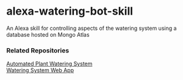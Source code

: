 # alexa-watering-bot-skill
An Alexa skill for controlling aspects of the watering system using a database hosted on Mongo Atlas
### Related Repositories
[Automated Plant Watering System](https://github.com/Bobbins228/automated-iot-watering-system)<br>
[Watering System Web App](https://github.com/Bobbins228/watering-system-web-app)
